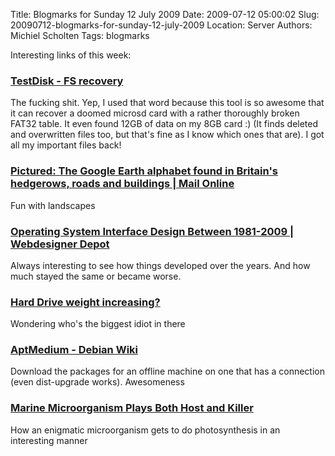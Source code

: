 Title: Blogmarks for Sunday 12 July 2009
Date: 2009-07-12 05:00:02
Slug: 20090712-blogmarks-for-sunday-12-july-2009
Location: Server
Authors: Michiel Scholten
Tags: blogmarks

<p>Interesting links of this week:</p>
<h3><a href="http://www.cgsecurity.org/wiki/TestDisk">TestDisk - FS recovery</a></h3>
<p>The fucking shit. Yep, I used that word because this tool is so awesome that it can recover a doomed microsd card with a rather thoroughly broken FAT32 table. It even found 12GB of data on my 8GB card :) (It finds deleted and overwritten files too, but that's fine as I know which ones that are). I got all my important files back!</p>
<h3><a href="http://www.dailymail.co.uk/news/article-1197898/Pictured-The-Google-Earth-alphabet-Britains-hedgerows-roads-buildings.html?ITO=1490">Pictured: The Google Earth alphabet found in Britain's hedgerows, roads and buildings | Mail Online</a></h3>
<p>Fun with landscapes</p>
<h3><a href="http://www.webdesignerdepot.com/2009/03/operating-system-interface-design-between-1981-2009/">Operating System Interface Design Between 1981-2009 | Webdesigner Depot</a></h3>
<p>Always interesting to see how things developed over the years. And how much stayed the same or became worse.</p>
<h3><a href="http://social.answers.microsoft.com/Forums/en-US/vistahardware/thread/720108ee-0a9c-4090-b62d-bbd5cb1a7605">Hard Drive weight increasing?</a></h3>
<p>Wondering who's the biggest idiot in there</p>
<h3><a href="http://wiki.debian.org/AptMedium">AptMedium - Debian Wiki</a></h3>
<p>Download the packages for an offline machine on one that has a connection (even dist-upgrade works). Awesomeness</p>
<h3><a href="http://www.scientificamerican.com/article.cfm?id=marine-microorganism-play">Marine Microorganism Plays Both Host and Killer</a></h3>
<p>How an enigmatic microorganism gets to do photosynthesis in an interesting manner</p>
